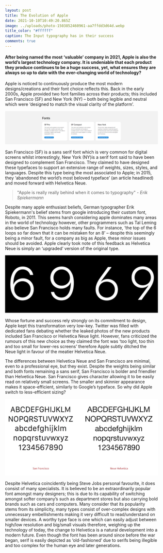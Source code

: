 ```yaml
---
layout: post
title: The Evolution of Apple
date: 2021-10-10T10:49:20.865Z
image: ../uploads/photo-1503852460961-aa7ffdd3d64d.webp
title_color: "#ffffff"
caption: The Input typography has in their success
comments: true
---
```

#### After being named the most ‘valuable’ company in 2021, Apple is also the world’s largest technology company. It is undeniable that each product they produce continues to be a huge success, yet, what ensures they are always so up to date with the ever-changing world of technology?

Apple is noticed to continuously produce the most modern designs/creations and their font choice reflects this. Back in the early 2000s, Apple provided two font families across their products; this included San Francisco (SF) and New York (NY) – both being legible and neutral which were ‘designed to match the visual clarity of the platform’. 

![This is the variations of the previous apple fonts and how/where they are best used ](../uploads/1-hx9owwhhi55sd7yiba27bg.png)

San Francisco (SF) is a sans serif font which is very common for digital screens whilst interestingly, New York (NY)is a serif font said to have been designed to complement San Francisco. They claimed to have designed these typefaces to support an extensive range of weights, sizes, styles, and languages. Despite this type being the most associated to Apple; in 2015, they ‘abandoned the world’s most beloved typeface’ (an article headlined) and moved forward with Helvetica Neue.

> "Apple is really really behind when it comes to typography" - *Erik Spiekermann*

Despite many apple enthusiast beliefs, German typographer Erik Spiekermann's belief stems from google introducing their custom font, Roboto, in 2011. This seems harsh considering apple dominates many areas in the world of technology however, other programmers such as Tal Leming also believe San Francisco holds many faults. For instance, ‘the top of the 6 loops so far down that it can be mistaken for an 8’ – despite this seemingly being a minor fault, for a company as big as Apple, these minor issues should be avoided. Apple clearly took note of this feedback as Helvetica Neue is simply an ‘upgraded’ version of the original type.



![San Francisco (On the left) vs Helvetica (On the right)](../uploads/alternate-6-and-9-san-francisco-font.png)

Whose fortune and success rely strongly on its commitment to design, Apple kept this transformation very low-key. Twitter was filled with dedicated fans debating whether the leaked photos of the new products included San Francisco or Helvetica Neue light. However, fans criticized the rumours of this new choice as they claimed the font was ‘too light, too thin and too small for lower-res screens’ therefore Apple subtly ditched the Neue light in favour of the meatier Helvetica Neue.

The differences between Helvetica Neue and San Francisco are minimal, even to a professional eye, but they exist. Despite the weights being similar and both fonts remaining a sans serif, San Francisco is bolder and friendlier than Helvetica Neue. San Francisco gives character allowing it to be easily read on relatively small screens. The smaller and skinnier appearance makes it space-efficient, similarly to Google’s typeface. So why did Apple switch to less-efficient sizing? 

![](../uploads/1-hzs5qtcfxgqtiwctbngggq.jpeg)



Despite Helvetica coincidently being Steve Jobs personal favourite, it does consist of many specialists. It is believed to be an extraordinarily popular font amongst many designers; this is due to its capability of switching amongst softer company’s such as department stores but also carrying bold brands such as cars and computers. Many consider that its popularity stems from its simplicity, many types consist of over-complex designs with unnecessary embellishments making it very difficult to read/understand on smaller devices. A worthy type face is one which can easily adjust between high/low resolution and big/small visuals therefore, weighing up the technology of today, the change to Helvetica is a natural development into a modern future. Even though the font has been around since before the war began, serif is easily depicted as ‘old-fashioned’ due to serifs being illegible and too complex for the human eye and later generations.